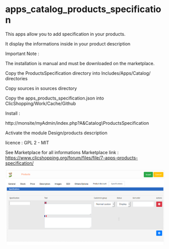 # apps_catalog_products_specification


This apps allow you to add specification in your products.

It display the informations inside in your product description


Important Note :


The installation is manual and must be downloaded on the marketplace.

Copy the ProductsSpecification directory into Includes/Apps/Catalog/ directories

Copy sources in sources directory

Copy the apps_products_specification.json into ClicShopping/Work/Cache/Github


Install :

http://monsite/myAdmin/index.php?A&Catalog\ProductsSpecification

Activate the module Design/products description

licence  : GPL 2 - MIT

See Marketplace for all informations
Marketplace link : https://www.clicshopping.org/forum/files/file/7-apps-products-specification/

![specification](https://github.com/ClicShoppingOfficialModulesV3/apps_catalog_products_specification/blob/master/ModuleInfosJson/specification_products_admin.png)
